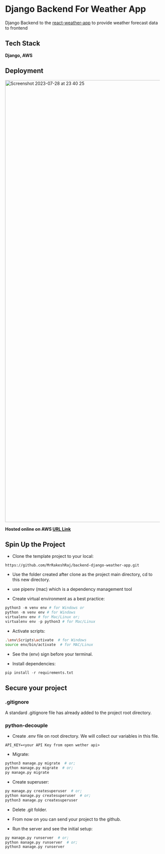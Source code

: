 # Django Backend For Weather App
Django Backend to the [react-weather-app](https://github.com/MrRakeshRaj/weather-app-with-django) to provide weather forecast data to frontend

## Tech Stack
**Django, AWS**

## Deployment
<img width="1435" alt="Screenshot 2023-07-28 at 23 40 25" src="https://github.com/MrRakeshRaj/django-weather-app/assets/76464379/423a94f8-5dc5-4c8d-8d4d-804238c7d8a0">

**Hosted online on AWS [URL Link](http://15.206.88.22/)**

## Spin Up the Project

- Clone the template project to your local:
```git
https://github.com/MrRakeshRaj/backend-django-weather-app.git
```

- Use the folder created after clone as the project main directory, cd to this new directory.
- use pipenv (mac) which is a dependency management tool
  

- Create virtual environment as a best practice:
```py
python3 -m venv env # for Windows or
python -m venv env # for Windows
virtualenv env # for Mac/Linux or;
virtualenv env -p python3 # for Mac/Linux
```

- Activate scripts:
```bash
.\env\Scripts\activate  # for Windows
source env/bin/activate  # for MAC/Linux
```

- See the (env) sign before your terminal.

- Install dependencies:
```py
pip install -r requirements.txt
```

## Secure your project

### .gitignore

A standard .gitignore file has already added to the project root directory. 

### python-decouple

- Create .env file on root directory. We will collect our variables in this file.
```
API_KEY=<your API Key from open wether api>
```

- Migrate:
```bash
python3 manage.py migrate  # or;
python manage.py migrate  # or;
py manage.py migrate
```

- Create superuser:
```bash
py manage.py createsuperuser  # or;
python manage.py createsuperuser  # or;
python3 manage.py createsuperuser
```

- Delete .git folder.

- From now on you can send your project to the github.

- Run the server and see the initial setup:
```bash
py manage.py runserver  # or;
python manage.py runserver  # or;
python3 manage.py runserver
